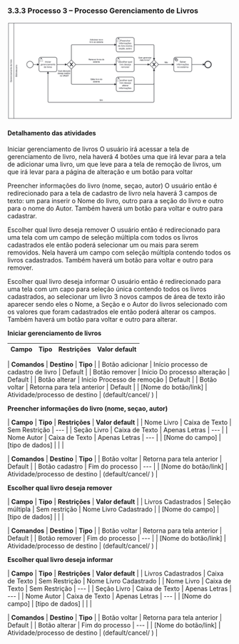### 3.3.3 Processo 3 – Processo Gerenciamento de Livros

![Processo Gerenciamento de Livros](images/processoGL2.png "Modelo BPMN do Processo 3.")


#### Detalhamento das atividades

Iniciar gerenciamento de livros
O usuário irá acessar a tela de gerenciamento de livro, nela haverá 4 botões uma que irá levar para a tela de adicionar uma livro, um que leve para a tela de remoção de livros, um que irá levar para a página de alteração e um botão para voltar

Preencher informações  do livro (nome, seçao, autor)
O usuário então é redirecionado para a tela de cadastro de livro nela haverá 3 campos de texto: um para inserir o Nome do livro, outro para a seção do livro e outro para o nome do Autor. Também haverá um botão para voltar e outro para cadastrar.

Escolher qual livro deseja remover
O usuário então é redirecionado para uma tela com um campo de seleção múltipla com todos os livros cadastrados ele então poderá selecionar um ou mais para serem removidos. Nela haverá um campo com seleção múltipla contendo todos os livros cadastrados. Também haverá um botão para voltar e outro para remover.

Escolher qual livro deseja informar
O usuário então é redirecionado para uma tela com um capo para seleção única contendo todos os livros cadastrados, ao selecionar um livro 3 novos campos de área de texto irão aparecer sendo eles o Nome, a Seção e o Autor do livros selecionado com os valores que foram cadastrados ele então poderá alterar os campos. Também haverá um botão para voltar e outro para alterar.

**Iniciar gerenciamento de livros**

| **Campo**       | **Tipo**         | **Restrições** | **Valor default** |
| ---             | ---              | ---            | ---               |


| **Comandos**         |  **Destino**                   | **Tipo** |
| Botão adicionar      | Início processo de cadastro de livro     | Default           |
| Botão remover        | Início Do processo alteração             | Default           |
| Botão alterar        | Inicio Processo de remoção               | Default           |
| Botão voltar         | Retorna para tela anterior               | Default           |
| [Nome do botão/link] | Atividade/processo de destino  | (default/cancel/  ) |


**Preencher informações  do livro (nome, seçao, autor)**

| **Campo**       | **Tipo**         | **Restrições** | **Valor default** |
| Nome Livro      | Caixa de Texto   | Sem Restrição  | ---               |
| Seção Livro     | Caixa de Texto   | Apenas Letras  | ---               |
| Nome Autor      | Caixa de Texto   | Apenas Letras  | ---               |
| [Nome do campo] | [tipo de dados]  |                |                   |

| **Comandos**         |  **Destino**                   | **Tipo**          |
| Botão voltar         | Retorna para tela anterior     | Default           |
| Botão cadastro       | Fim do processo                | ---               |
| [Nome do botão/link] | Atividade/processo de destino  | (default/cancel/  ) |

**Escolher qual livro deseja remover**

| **Campo**       | **Tipo**         | **Restrições** | **Valor default** |
| Livros Cadastrados | Seleção múltipla | Sem restrição  | Nome Livro Cadastrado |
| [Nome do campo] | [tipo de dados]  |                |                   |

| **Comandos**         |  **Destino**                   | **Tipo**          |
| Botão voltar         | Retorna para tela anterior     | Default           |
| Botão remover        | Fim do processo                | ---               |
| [Nome do botão/link] | Atividade/processo de destino  | (default/cancel/  ) |

**Escolher qual livro deseja informar**

| **Campo**       | **Tipo**         | **Restrições** | **Valor default** |
| Livros Cadastrados | Caixa de Texto   | Sem Restrição  | Nome Livro Cadastrado |
| Nome Livro         | Caixa de Texto   | Sem Restrição  | ---               |
| Seção Livro        | Caixa de Texto   | Apenas Letras  | ---               |
| Nome Autor         | Caixa de Texto   | Apenas Letras  | ---               |
| [Nome do campo] | [tipo de dados]  |                |                   |


| **Comandos**         |  **Destino**                   | **Tipo**          |
| Botão voltar         | Retorna para tela anterior     | Default           |
| Botão alterar        | Fim do processo                | ---               |
| [Nome do botão/link] | Atividade/processo de destino  | (default/cancel/  ) |


